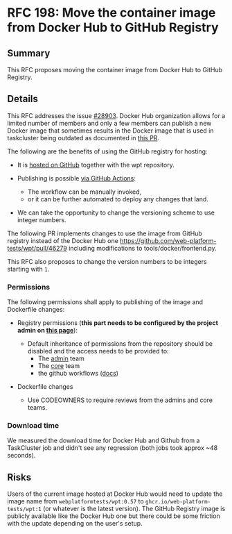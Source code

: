 # RFC 198: Move the container image from Docker Hub to GitHub Registry

## Summary

This RFC proposes moving the container image from Docker Hub to GitHub Registry.

## Details

This RFC addresses the issue
[#28903](https://github.com/web-platform-tests/wpt/issues/28903). Docker Hub
organization allows for a limited number of members and only a few members can
publish a new Docker image that sometimes results in the Docker image that is
used in taskcluster being outdated as documented in [this PR](https://github.com/web-platform-tests/wpt/pull/44576#issue-2133724788).

The following are the benefits of using the GitHub registry for hosting:

- It is [hosted on GitHub](https://github.com/web-platform-tests/wpt/packages) together with the wpt repository.
- Publishing is possible [via GitHub Actions](https://github.com/web-platform-tests/wpt/blob/master/.github/workflows/docker.yml):

    - The workflow can be manually invoked,
    - or it can be further automated to deploy any changes that land.

- We can take the opportunity to change the versioning scheme to use integer numbers.

The following PR implements changes to use the image from GitHub registry
instead of the Docker Hub one
https://github.com/web-platform-tests/wpt/pull/46279 including modifications to
tools/docker/frontend.py.

This RFC also proposes to change the version numbers to be integers starting
with `1`.

### Permissions

The following permissions shall apply to publishing of the image and Dockerfile changes:

* Registry permissions (**this part needs to be configured by the project admin on [this page](https://github.com/orgs/web-platform-tests/packages/container/wpt/settings)**):
  * Default inheritance of permissions from the repository should be disabled and the access needs to be provided to:
    * The [admin](https://github.com/orgs/web-platform-tests/teams/admins) team
    * The [core](https://github.com/orgs/web-platform-tests/teams/wpt-core-team) team
    * the github workflows ([docs](https://docs.github.com/en/packages/learn-github-packages/about-permissions-for-github-packages#maintaining-access-to-packages-in-github-actions-workflows))

* Dockerfile changes
  * Use CODEOWNERS to require reviews from the admins and core teams.

### Download time

We measured the download time for Docker Hub and Github from a TaskCluster job
and didn't see any regression (both jobs took approx ~48 seconds).

## Risks

Users of the current image hosted at Docker Hub would need to update the image
name from `webplatformtests/wpt:0.57` to `ghcr.io/web-platform-tests/wpt:1` (or
whatever is the latest version). The GitHub Registry image is publicly available
like the Docker Hub one but there could be some friction with the update
depending on the user's setup.